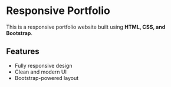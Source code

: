 # Responsive Portfolio

This is a responsive portfolio website built using **HTML, CSS, and Bootstrap**.

## Features
- Fully responsive design
- Clean and modern UI
- Bootstrap-powered layout
